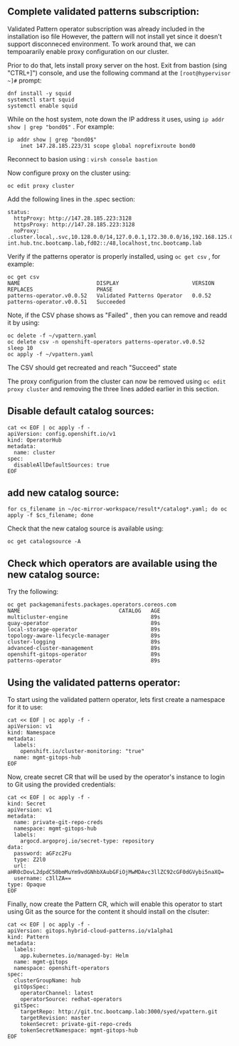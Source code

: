 
## Complete validated patterns subscription:

Validated Pattern operator subscription was already included in the installation iso file
However, the pattern will not install yet since it doesn't support disconneced environment.  To work around that, we can tempoararily enable proxy configuration on our cluster. 

Prior to do that, lets install proxy server on the host. Exit from bastion (sing "CTRL+]") console, and use the following command at the `[root@hypervisor ~]#` prompt:

```
dnf install -y squid
systemctl start squid
systemctl enable squid
```
While on the host system, note down the IP address it uses, using `ip addr show | grep "bond0$"` . For example: 
```
ip addr show | grep "bond0$"
    inet 147.28.185.223/31 scope global noprefixroute bond0
```

Reconnect to basion using : `virsh console bastion`

Now configure proxy on the cluster using: 
```
oc edit proxy cluster
```
Add the following lines in the .spec section: 

```
status:
  httpProxy: http://147.28.185.223:3128
  httpsProxy: http://147.28.185.223:3128
  noProxy: .cluster.local,.svc,10.128.0.0/14,127.0.0.1,172.30.0.0/16,192.168.125.0/24,api-int.hub.tnc.bootcamp.lab,fd02::/48,localhost,tnc.bootcamp.lab
```

Verify if the patterns operator is properly installed, using `oc get csv` , for example: 

```
oc get csv
NAME                        DISPLAY                       VERSION   REPLACES                    PHASE
patterns-operator.v0.0.52   Validated Patterns Operator   0.0.52    patterns-operator.v0.0.51   Succeeded
```

Note, if the CSV phase shows as "Failed" , then you can remove and readd it by using: 
```
oc delete -f ~/vpattern.yaml
oc delete csv -n openshift-operators patterns-operator.v0.0.52
sleep 10
oc apply -f ~/vpattern.yaml
```

The CSV should get recreated and reach "Succeed" state

The proxy configurion from the cluster can now be removed using `oc edit proxy cluster` and removing the three lines added earlier in this section. 


## Disable default catalog sources: 

```
cat << EOF | oc apply -f -
apiVersion: config.openshift.io/v1
kind: OperatorHub
metadata:
  name: cluster
spec: 
  disableAllDefaultSources: true
EOF
```

## add new catalog source: 

```
for cs_filename in ~/oc-mirror-workspace/result*/catalog*.yaml; do oc apply -f $cs_filename; done
```

Check that the new catalog source is available using: 

`oc get catalogsource -A`

## Check which operators are available using the new catalog source:

Try the following: 
```
oc get packagemanifests.packages.operators.coreos.com
NAME                               CATALOG   AGE
multicluster-engine                          89s
quay-operator                                89s
local-storage-operator                       89s
topology-aware-lifecycle-manager             89s
cluster-logging                              89s
advanced-cluster-management                  89s
openshift-gitops-operator                    89s
patterns-operator                            89s
```

## Using the validated patterns operator: 


To start using the validated pattern operator, lets first create a namespace for it to use: 

```
cat << EOF | oc apply -f -
apiVersion: v1
kind: Namespace
metadata:
  labels:
    openshift.io/cluster-monitoring: "true"
  name: mgmt-gitops-hub
EOF
```

Now, create secret CR that will be used by the operator's instance to login to Git using the provided credentials: 

```
cat << EOF | oc apply -f -
kind: Secret
apiVersion: v1
metadata:
  name: private-git-repo-creds
  namespace: mgmt-gitops-hub
  labels:
    argocd.argoproj.io/secret-type: repository
data:
  password: aGFzc2Fu
  type: Z2l0
  url: aHR0cDovL2dpdC50bmMuYm9vdGNhbXAubGFiOjMwMDAvc3llZC92cGF0dGVybi5naXQ=
  username: c3llZA==
type: Opaque
EOF
```

Finally, now create the Pattern CR, which will enable this operator to start using Git as the source for the content it should install on the clsuter: 


```
cat << EOF | oc apply -f - 
apiVersion: gitops.hybrid-cloud-patterns.io/v1alpha1
kind: Pattern
metadata:
  labels:
    app.kubernetes.io/managed-by: Helm
  name: mgmt-gitops
  namespace: openshift-operators
spec:
  clusterGroupName: hub
  gitOpsSpec:
    operatorChannel: latest
    operatorSource: redhat-operators
  gitSpec:
    targetRepo: http://git.tnc.bootcamp.lab:3000/syed/vpattern.git
    targetRevision: master
    tokenSecret: private-git-repo-creds
    tokenSecretNamespace: mgmt-gitops-hub
EOF
```


<!--

## Check the catalog source for version information: 
Use the follwing to find out the version available:
```
oc get packagemanifest advanced-cluster-management -o=jsonpath='{.status.channels[*].name}{"\n"}'
```
Output will show you:

> release-2.10 release-2.9

## ACM:

```
apiVersion: project.openshift.io/v1
kind: Project
metadata:
  name: open-cluster-management
  labels:
    kubernetes.io/metadata.name: open-cluster-management
spec: {}
---
apiVersion: operators.coreos.com/v1
kind: OperatorGroup
metadata:
  name: acm
  namespace: open-cluster-management
spec:
  targetNamespaces:
  - open-cluster-management
---
apiVersion: operators.coreos.com/v1alpha1
kind: Subscription
metadata:
  name: acm-operator-subscription
  namespace: open-cluster-management
spec:
  sourceNamespace: openshift-marketplace
  source: cs-redhat-operator-index
  channel: release-2.9
  installPlanApproval: Automatic
  name: advanced-cluster-management
```

## MCE:

(See: https://access.redhat.com/documentation/en-us/red_hat_advanced_cluster_management_for_kubernetes/2.5/html/install/installing#installing-in-a-disconnected-environment)
```
apiVersion: operator.open-cluster-management.io/v1
kind: MultiClusterHub
metadata:
  name: multiclusterhub
  namespace: open-cluster-management
  annotations:
    installer.open-cluster-management.io/mce-subscription-spec: '{"source": "cs-redhat-operator-index"}'
spec: {}
```


## Logging: 

```
apiVersion: v1
kind: Namespace
metadata:
  name: openshift-logging
  annotations:
    openshift.io/node-selector: ""
  labels:
    openshift.io/cluster-monitoring: "true"
---
apiVersion: operators.coreos.com/v1
kind: OperatorGroup
metadata:
  name: cluster-logging
  namespace: openshift-logging
spec:
  targetNamespaces:
  - openshift-logging
---
apiVersion: operators.coreos.com/v1alpha1
kind: Subscription
metadata:
  name: cluster-logging
  namespace: openshift-logging
spec:
  channel: "stable-5.9"
  name: cluster-logging
  source: cs-redhat-operator-index
  sourceNamespace: openshift-marketplace
---
apiVersion: "logging.openshift.io/v1"
kind: "ClusterLogging"
metadata:
  name: "instance"
  namespace: "openshift-logging"   
spec:
  managementState: "Managed"
  collection:
    logs:
      type: "vector"
      fluentd: {}
```

## TALM: 

```
apiVersion: operators.coreos.com/v1alpha1
kind: Subscription
metadata:
  name: openshift-topology-aware-lifecycle-manager-subscription
  namespace: openshift-operators
spec:
  channel: "stable"
  name: topology-aware-lifecycle-manager
  source: cs-redhat-operator-index
  sourceNamespace: openshift-marketplace
```

## GITOPS
```
apiVersion: operators.coreos.com/v1alpha1
kind: Subscription
metadata:
  name: openshift-gitops-operator
  namespace: openshift-operators
spec:
  channel: latest 
  installPlanApproval: Automatic
  name: openshift-gitops-operator 
  source: cs-redhat-operator-index 
  sourceNamespace: openshift-marketplace 
```


For VNC: https://www.ibm.com/support/pages/how-configure-vnc-server-red-hat-enterprise-linux-8
For releease info: `oc adm release info --insecure=true --idms-file=/root/oc-mirror-workspace/results-1714073520/imageContentSourcePolicy.yaml`
-->
